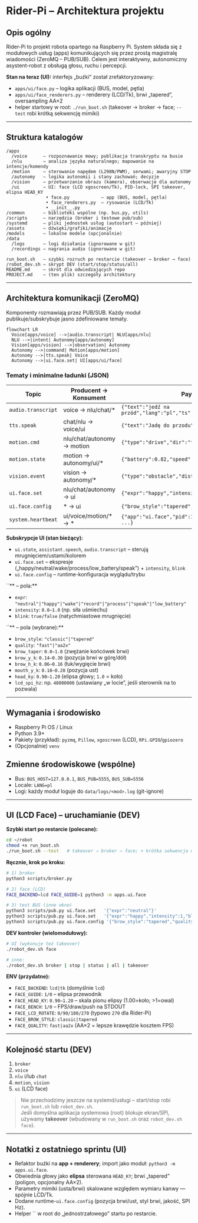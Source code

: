 # Rider-Pi – Architektura projektu

## Opis ogólny

Rider-Pi to projekt robota opartego na Raspberry Pi. System składa się z modułowych usług (apps) komunikujących się przez prostą magistralę wiadomości (ZeroMQ – PUB/SUB). Celem jest interaktywny, autonomiczny asystent-robot z obsługą głosu, ruchu i percepcji.

**Stan na teraz (UI):** interfejs „buźki” został zrefaktoryzowany:

- `apps/ui/face.py` – logika aplikacji (BUS, model, pętla)
- `apps/ui/face_renderers.py` – renderery (LCD/Tk), brwi „tapered”, oversampling AA×2
- helper startowy w root: `./run_boot.sh` (takeover → broker → face; `--test` robi krótką sekwencję mimiki)

---

## Struktura katalogów

```
/apps
  /voice      – rozpoznawanie mowy; publikacja transkryptu na busie
  /nlu        – analiza języka naturalnego; mapowanie na intencje/komendy
  /motion     – sterowanie napędem (L298N/PWM), serwami; awaryjny STOP
  /autonomy   – logika autonomii i stany zachowań; decyzje
  /vision     – przetwarzanie obrazu (kamera), obserwacje dla autonomy
  /ui         – UI: face (LCD xgoscreen/Tk), PID-lock, SPI takeover, elipsa HEAD_KY
               • face.py            – app (BUS, model, pętla)
               • face_renderers.py  – rysowanie (LCD/Tk)
               • __init__.py
/common       – biblioteki wspólne (np. bus.py, utils)
/scripts      – narzędzia (broker i testowe pub/sub)
/systemd      – pliki jednostek usług (autostart – później)
/assets       – dźwięki/grafiki/animacje
/models       – lokalne modele (opcjonalnie)
/data
  /logs       – logi działania (ignorowane w git)
  /recordings – nagrania audio (ignorowane w git)

run_boot.sh   – szybki rozruch po restarcie (takeover → broker → face)
/robot_dev.sh – skrypt DEV (start/stop/status/all)
README.md     – skrót dla odwiedzających repo
PROJECT.md    – (ten plik) szczegóły architektury
```

---

## Architektura komunikacji (ZeroMQ)

Komponenty rozmawiają przez PUB/SUB. Każdy moduł publikuje/subskrybuje jasno zdefiniowane tematy.

```mermaid
flowchart LR
  Voice[apps/voice] -->|audio.transcript| NLU[apps/nlu]
  NLU -->|intent| Autonomy[apps/autonomy]
  Vision[apps/vision] -->|observation| Autonomy
  Autonomy -->|command| Motion[apps/motion]
  Autonomy -->|tts.speak| Voice
  Autonomy -->|ui.face.set| UI[apps/ui/face]
```

### Tematy i minimalne ładunki (JSON)

| Topic              | Producent → Konsument      | Payload (minimal)                                                |
| ------------------ | -------------------------- | ---------------------------------------------------------------- |
| `audio.transcript` | voice → nlu/chat/\*        | `{"text":"jedź na przód","lang":"pl","ts":123,"source":"voice"}` |
| `tts.speak`        | chat/nlu → voice/ui        | `{"text":"Jadę do przodu","voice":"pl"}`                         |
| `motion.cmd`       | nlu/chat/autonomy → motion | `{"type":"drive","dir":"forward","speed":0.6,"dur":1.0}`         |
| `motion.state`     | motion → autonomy/ui/\*    | `{"battery":0.82,"speed":0.0,"ts":123}`                          |
| `vision.event`     | vision → autonomy/\*       | `{"type":"obstacle","dist_cm":23,"ts":123}`                      |
| `ui.face.set`      | nlu/chat/autonomy → ui     | `{"expr":"happy","intensity":0.7,"blink":true}`                  |
| `ui.face.config`   | \* → ui                    | `{"brow_style":"tapered","quality":"aa2x","brow_y_k":0.22}`      |
| `system.heartbeat` | ui/voice/motion/\* → \*    | `{"app":"ui.face","pid":1234,"ver":"0.3.0","fps":12.3, ...}`     |

**Subskrypcje UI (stan bieżący):**

- `ui.state`, `assistant.speech`, `audio.transcript` – sterują mrugnięciem/ustami/kolorem
- `ui.face.set` – ekspresje („happy/neutral/wake/process/low\_battery/speak”) + `intensity`, `blink`
- `ui.face.config` – runtime-konfiguracja wyglądu/trybu

``** – pola:**

- `expr`: `"neutral"|"happy"|"wake"|"record"|"process"|"speak"|"low_battery"`
- `intensity`: `0.0–1.0` (np. siła uśmiechu)
- `blink`: `true/false` (natychmiastowe mrugnięcie)

``** – pola (wybrane):**

- `brow_style`: `"classic"|"tapered"`
- `quality`: `"fast"|"aa2x"`
- `brow_taper`: `0.0–1.0` (zwężanie końcówek brwi)
- `brow_y_k`: `0.14–0.30` (pozycja brwi w górę/dół)
- `brow_h_k`: `0.06–0.16` (łuk/wygięcie brwi)
- `mouth_y_k`: `0.18–0.28` (pozycja ust)
- `head_ky`: `0.90–1.20` (elipsa głowy; `1.0` = koło)
- `lcd_spi_hz`: np. `48000000` (ustawiany „w locie”, jeśli sterownik na to pozwala)

---

## Wymagania i środowisko

- Raspberry Pi OS / Linux
- Python 3.9+
- Pakiety (przykład): `pyzmq`, `Pillow`, `xgoscreen` (LCD), `RPi.GPIO`/`gpiozero`
- (Opcjonalnie) `venv`

## Zmienne środowiskowe (wspólne)

- Bus: `BUS_HOST=127.0.0.1`, `BUS_PUB=5555`, `BUS_SUB=5556`
- Locale: `LANG=pl`
- Logi: każdy moduł loguje do `data/logs/<mod>.log` (git-ignore)

---

## UI (LCD Face) – uruchamianie (DEV)

**Szybki start po restarcie (polecane):**

```bash
cd ~/robot
chmod +x run_boot.sh
./run_boot.sh --test   # takeover → broker → face; + krótka sekwencja mimiki
```

**Ręcznie, krok po kroku:**

```bash
# 1) broker
python3 scripts/broker.py

# 2) face (LCD)
FACE_BACKEND=lcd FACE_GUIDE=1 python3 -m apps.ui.face

# 3) test BUS (inne okno)
python3 scripts/pub.py ui.face.set   '{"expr":"neutral"}'
python3 scripts/pub.py ui.face.set   '{"expr":"happy","intensity":1,"blink":true}'
python3 scripts/pub.py ui.face.config '{"brow_style":"tapered","quality":"aa2x","brow_y_k":0.22,"mouth_y_k":0.205,"head_ky":1.04}'
```

**DEV kontroler (wielomodułowy):**

```bash
# UI (wykonuje też takeover)
./robot_dev.sh face

# inne:
./robot_dev.sh broker | stop | status | all | takeover
```

**ENV (przydatne):**

- `FACE_BACKEND`: `lcd|tk` (domyślnie `lcd`)
- `FACE_GUIDE`: `1/0` – elipsa przewodnik
- `FACE_HEAD_KY`: `0.90–1.20` – skala pionu elipsy (1.00=koło; >1=owal)
- `FACE_BENCH`: `1/0` – FPS/draw/push na STDOUT
- `FACE_LCD_ROTATE`: `0/90/180/270` (typowo `270` dla Rider-Pi)
- `FACE_BROW_STYLE`: `classic|tapered`
- `FACE_QUALITY`: `fast|aa2x` (AA×2 = lepsze krawędzie kosztem FPS)

---

## Kolejność startu (DEV)

1. `broker`
2. `voice`
3. `nlu` i/lub `chat`
4. `motion`, `vision`
5. `ui` (LCD face)

> Nie przechodzimy jeszcze na systemd/usługi – start/stop robi `run_boot.sh` lub `robot_dev.sh`.\
> Jeśli domyślna aplikacja systemowa (root) blokuje ekran/SPI, używamy **takeover** (wbudowany w `run_boot.sh` oraz `robot_dev.sh face`).

---

## Notatki z ostatniego sprintu (UI)

- Refaktor buźki na **app + renderery**; import jako moduł: `python3 -m apps.ui.face`.
- Obwiednia głowy jako **elipsa** sterowana `HEAD_KY`; brwi „tapered” (poligon, opcjonalny AA×2).
- Parametry mimiki (usta/brwi) skalowane względem wymiaru kanwy — spójnie LCD/Tk.
- Dodane runtime-`ui.face.config` (pozycja brwi/ust, styl brwi, jakość, SPI Hz).
- Helper `` w root do „jednostrzałowego” startu po restarcie.
